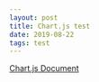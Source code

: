 ```yaml
---
layout: post
title: Chart.js test
date: 2019-08-22
tags: test
---
```


[Chart.js Document](https://www.chartjs.org/docs/latest/getting-started/)

<canvas id="myChart"></canvas>

<script>
require(['init'], (initTest) => {
  //require('jquery');
  require(['jquery', '/assets/vendor/Chart.bundle.min.js'], function(jquery, Chart){
    $(document).ready(function(){
      var ctx = document.getElementById('myChart').getContext('2d');
      var chart = new Chart(ctx, {
          // The type of chart we want to create
          type: 'line',

          // The data for our dataset
          data: {
              labels: ['January', 'February', 'March', 'April', 'May', 'June', 'July'],
              datasets: [{
                  label: 'My First dataset',
                  backgroundColor: 'rgb(255, 99, 132)',
                  borderColor: 'rgb(255, 99, 132)',
                  data: [0, 10, 5, 2, 20, 30, 45]
              }]
          },

          // Configuration options go here
          options: {}
      });
    });//end of document ready
  });//end of chartjs
});//end of init
</script>
